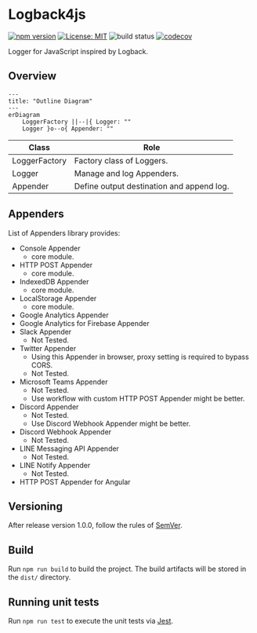 # Logback4js

[![npm version](https://img.shields.io/npm/v/@logback4js/core.svg)](https://www.npmjs.com/package/@logback4js/core)
[![License: MIT](https://img.shields.io/badge/License-MIT-yellow.svg)](https://opensource.org/licenses/MIT)
![build status](https://github.com/kumo01GitHub/logback4js/actions/workflows/build.yml/badge.svg?branch=master)
[![codecov](https://codecov.io/github/kumo01GitHub/logback4js/graph/badge.svg?token=A604UT0OJX)](https://codecov.io/github/kumo01GitHub/logback4js)

Logger for JavaScript inspired by Logback.

## Overview

```mermaid
---
title: "Outline Diagram"
---
erDiagram
    LoggerFactory ||--|{ Logger: ""
    Logger }o--o{ Appender: ""

```

| Class | Role |
| ---- | ---- |
| LoggerFactory | Factory class of Loggers. |
| Logger | Manage and log Appenders. |
| Appender | Define output destination and append log. |

## Appenders

List of Appenders library provides:
- Console Appender
    - core module.
- HTTP POST Appender
    - core module.
- IndexedDB Appender
    - core module.
- LocalStorage Appender
    - core module.
- Google Analytics Appender
- Google Analytics for Firebase Appender
- Slack Appender
    - Not Tested.
- Twitter Appender
    - Using this Appender in browser, proxy setting is required to bypass CORS.
    - Not Tested.
- Microsoft Teams Appender
    - Not Tested.
    - Use workflow with custom HTTP POST Appender might be better.
- Discord Appender
    - Not Tested.
    - Use Discord Webhook Appender might be better.
- Discord Webhook Appender
    - Not Tested.
- LINE Messaging API Appender
    - Not Tested.
- LINE Notify Appender
    - Not Tested.
- HTTP POST Appender for Angular

## Versioning

After release version 1.0.0, follow the rules of [SemVer](https://semver.org/spec/v2.0.0.html).

## Build

Run `npm run build` to build the project. The build artifacts will be stored in the `dist/` directory.

## Running unit tests

Run `npm run test` to execute the unit tests via [Jest](https://jestjs.io/).
